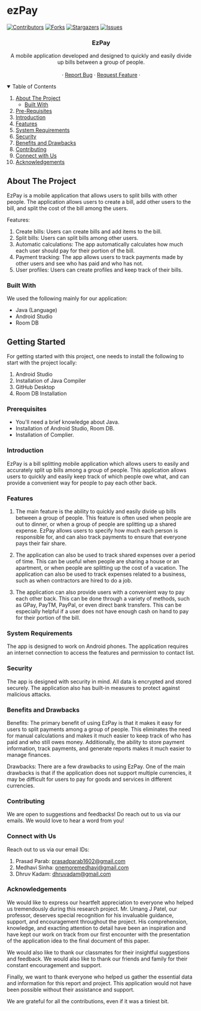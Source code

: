 # ezPay
[![Contributors][contributors-shield]][contributors-url]
[![Forks][forks-shield]][forks-url]
[![Stargazers][stars-shield]][stars-url]
[![Issues][issues-shield]][issues-url]

<!-- Project Name -->
 <h3 align="center">EzPay</h3>

  <p align="center">
    A mobile application developed and designed to quickly and easily divide up bills between a group of people.
    <br />
    <br />
    ·
    <a href="https://github.com/NotDhruvK/EzPay/issues">Report Bug</a>
    ·
    <a href="https://github.com/NotDhruvK/EzPay/issues">Request Feature</a>
    ·
  </p>
</p>

<!-- TABLE OF CONTENTS -->
<details open="open">
  <summary>Table of Contents</summary>
  <ol>
    <li>
      <a href="#about-the-project">About The Project</a>
      <ul>
        <li><a href="#built-with">Built With</a></li>
      </ul>
    </li>
     <li><a href="#prerequisites">Pre-Requisites</a></li>
    <li><a href="#introduction">Introduction</a></li>
    <li><a href="#features">Features</a></li>
    <li><a href="#systemrequirements">System Requirements</a></li>
    <li><a href="#security">Security</a></li>
    <li><a href="#benefitsanddrawbacks">Benefits and Drawbacks</a></li>
    <li><a href="#contributing">Contributing</a></li>
    <li><a href="#connectwithus">Connect with Us</a></li>
    <li><a href="#acknowledgements">Acknowledgements</a></li>
  </ol>
</details>

<!-- ABOUT THE PROJECT -->
## About The Project

EzPay is a mobile application that allows users to split bills with other people. 
The application allows users to create a bill, add other users to the bill, and split the cost of the bill among the users. 

Features:
1. Create bills: Users can create bills and add items to the bill.
2. Split bills: Users can split bills among other users.
3. Automatic calculations: The app automatically calculates how much each user should pay for their portion of the bill.
4. Payment tracking: The app allows users to track payments made by other users and see who has paid and who has not.
5. User profiles: Users can create profiles and keep track of their bills.

### Built With

We used the following mainly for our application:
* Java (Language)
* Android Studio
* Room DB



<!-- GETTING STARTED -->
## Getting Started

For getting started with this project, one needs to install the following to start with the project locally:
1. Android Studio
2. Installation of Java Compiler
3. GitHub Desktop
4. Room DB Installation

### Prerequisites

* You'll need a brief knowledge about Java.
* Installation of Android Studio, Room DB.
* Installation of Complier.

### Introduction

EzPay is a bill splitting mobile application which allows users to easily and accurately split up bills among a group of people. 
This application allows users to quickly and easily keep track of which people owe what,
and can provide a convenient way for people to pay each other back.

### Features

1. The main feature is the ability to quickly and easily divide up bills between a group of people.
This feature is often used when people are out to dinner, or when a group of people are splitting up a shared expense. 
EzPay allows users to specify how much each person is responsible for, 
and can also track payments to ensure that everyone pays their fair share.

2. The application can also be used to track shared expenses over a period of time. This can be useful when people are sharing a house or an apartment, or when people are splitting up the cost of a vacation. The application can also be used to track expenses related to a business, such as when contractors are hired to do a job.

3. The application can also provide users with a convenient way to pay each other back. This can be done through a variety of methods, such as GPay, PayTM, PayPal, or even direct bank transfers. This can be especially helpful if a user does not have enough cash on hand to pay for their portion of the bill.

### System Requirements

The app is designed to work on Android phones. 
The application requires an internet connection to access the features and permission to contact list. 

### Security

The app is designed with security in mind. All data is encrypted and stored securely. 
The application also has built-in measures to protect against malicious attacks.

### Benefits and Drawbacks

Benefits:
The primary benefit of using EzPay is that it makes it easy for users to split payments among a group of people. 
This eliminates the need for manual calculations and makes it much easier to keep track of who has paid and who still owes money. 
Additionally, the ability to store payment information, track payments, and generate reports makes it much easier to manage finances.

Drawbacks:
There are a few drawbacks to using EzPay. 
One of the main drawbacks is that if the application does not support multiple currencies, 
it may be difficult for users to pay for goods and services in different currencies.

### Contributing

We are open to suggestions and feedbacks! Do reach out to us via our emails. We would love to hear a word from you!

### Connect with Us

Reach out to us via our email IDs:
1. Prasad Parab: prasadparab1602@gmail.com
2. Medhavi Sinha: onemoremedhavi@gmail.com
3. Dhruv Kadam: dhruvadam@gmail.com

### Acknowledgements

We would like to express our heartfelt appreciation to everyone who helped us tremendously during this research project. Mr. Umang J Patel, our professor, deserves special recognition for his invaluable guidance, support, and encouragement throughout the project. His comprehension, knowledge, and exacting attention to detail have been an inspiration and have kept our work on track from our first encounter with the presentation of the application idea to the final document of this paper. 

We would also like to thank our classmates for their insightful suggestions and feedback. We would also like to thank our friends and family for their constant encouragement and support.

Finally, we want to thank everyone who helped us gather the essential data and information for this report and project. This application would not have been possible without their assistance and support. 

We are grateful for all the contributions, even if it was a tiniest bit.

[contributors-shield]: https://img.shields.io/github/contributors/NotDhruvK/EzPay.svg?style=for-the-badge
[contributors-url]: https://github.com/NotDhruvK/EzPay/contributors
[forks-shield]: https://img.shields.io/github/forks/NotDhruvK/EzPay.svg?style=for-the-badge
[forks-url]: https://github.com/NotDhruvK/EzPay/network/members
[stars-shield]: https://img.shields.io/github/stars/NotDhruvK/EzPay.svg?style=for-the-badge
[stars-url]: https://github.com/NotDhruvK/EzPay/stargazers
[issues-shield]: https://img.shields.io/github/issues/NotDhruvK/EzPay.svg?style=for-the-badge
[issues-url]: https://github.com/NotDhruvK/EzPay/issues

